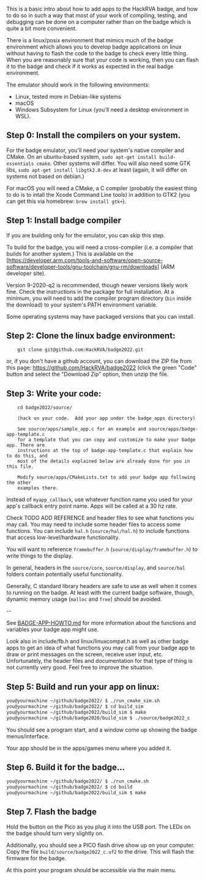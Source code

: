
This is a basic intro about how to add apps to the HackRVA badge, and how
to do so in such a way that most of your work of compiling, testing, and
debugging can be done on a computer rather than on the badge which is quite a
bit more convenient.

There is a linux/posix environment
that mimics much of the badge environment which allows you to develop badge
applications on linux without having to flash the code to the badge to check
every little thing. When you are reasonably sure that your code is working,
then you can flash it to the badge and check if it works as expected in the
real badge environment.

The emulator should work in the following environments:

* Linux, tested more in Debian-like systems
* macOS
* Windows Subsystem for Linux (you'll need a desktop environment in WSL).

<h2>Step 0: Install the compilers on your system.</h2>

For the badge emulator, you'll need your system's native compiler and
CMake. On an ubuntu-based system, `sudo apt-get install build-essentials cmake`. 
Other systems will differ. You will also need some GTK libs, 
`sudo apt-get install libgtk2.0-dev` at least (again, it will 
differ on systems not based on debian.)

For macOS you will need a CMake, a C compiler (probably the easiest thing 
to do is to intall the Xcode Command Line tools) in addition to
GTK2 (you can get this via homebrew: `brew install gtk+`).

<h2>Step 1: Install badge compiler</h2>

If you are building only for the emulator, you can skip this step. 

To build for the badge, you will need a cross-compiler (i.e. a compiler
that builds for another system.) This is available on the 
[https://developer.arm.com/tools-and-software/open-source-software/developer-tools/gnu-toolchain/gnu-rm/downloads]
(ARM developer site).

Version 9-2020-q2 is recommended, though newer versions likely work fine.
Check the instructions in the package for full installation. At a minimum,
you will need to add the compiler program directory (`bin` inside the download) 
to your system's PATH environment variable.

Some operating systems may have packaged versions that you can install. 


<h2>Step 2: Clone the linux badge environment:</h2>

```
	git clone git@github.com:HackRVA/badge2022.git
```

or, if you don't have a github account, you can download the ZIP file
from this page: https://github.com/HackRVA/badge2022 (click the green
"Code" button and select the "Download Zip" option, then unzip the file.

<h2>Step 3: Write your code:</h2>

```
	cd badge2022/source/

	(hack on your code.  Add your app under the badge_apps directory)

	See source/apps/sample_app.c for an example and source/apps/badge-app-template.c
	for a template that you can copy and customize to make your badge app. There are
	instructions at the top of badge-app-template.c that explain how to do this, and
	most of the details explained below are already done for you in this file.

	Modify source/apps/CMakeLists.txt to add your badge app following the other
	examples there.
```

Instead of `myapp_callback`, use whatever function name you used
for your app's callback entry point name. Apps will be called at a 30 hz rate.

Check TODO ADD REFERENCE
and header files to see what functions you may call.  You may need
to include some header files to access some functions. You can include `hal.h`
(`source/hal/hal.h`) to include functions that access low-level/hardware 
functionality.

You will want to reference `framebuffer.h` (`source/display/framebuffer.h`) to 
write things to the display.

In general, headers in the `source/core`, `source/display`, and `source/hal`
folders contain potentially useful functionality.

Generally, C standard library headers are safe to use as well when it comes to
running on the badge. At least with the current badge software, though, dynamic
memory usage (`malloc` and `free`) should be avoided.

--

See [BADGE-APP-HOWTO.md](https://github.com/HackRVA/badge2020/blob/master/BADGE-APP-HOWTO.md) for
more information about the functions and variables your badge app might use.

Look also in include/fb.h and linux/linuxcompat.h as well as other badge apps
to get an idea of what functions you may call from your badge app to draw
or print messages on the screen, receive user input, etc. Unfortunately,
the header files and documentation for that type of thing is not currently
very good. Feel free to improve the situation.

<h2>Step 5: Build and run your app on linux:</h2>

```bash
you@yourmachine ~/github/badge2022/ $ ./run_cmake_sim.sh
you@yourmachine ~/github/badge2022/ $ cd build_sim
you@yourmachine ~/github/badge2022/build_sim $ make
you@yourmachine ~/github/badge2020/build_sim $ ./source/badge2022_c
```

You should see a program start, and a window come up showing the badge menus/interface.

Your app should be in the apps/games menu where you added it.

<h2>Step 6. Build it for the badge...</h2>

```bash
you@yourmachine ~/github/badge2022/ $ ./run_cmake.sh
you@yourmachine ~/github/badge2022/ $ cd build
you@yourmachine ~/github/badge2022/build_sim $ make
```

<h2>Step 7.  Flash the badge</h2>

Hold the button on the Pico as you plug it into the USB port. The LEDs on the badge
should turn very slightly on.

Additionally, you should see a PICO flash drive show up on your computer. Copy the file
`build/source/badge2022_c.uf2` to the drive. This will flash the firmware for the badge.

At this point your program should be accessible via the main menu.
